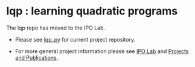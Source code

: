 # lqp : learning quadratic programs

The lqp repo has moved to the IPO Lab.

* Please see [lqp_py](https://github.com/ipo-lab/lqp_py) for current project repository.

* For more general project information please see [IPO Lab](https://ipo-lab.github.io/) and [Projects and Publications](https://butl3ra.github.io//projects/).
